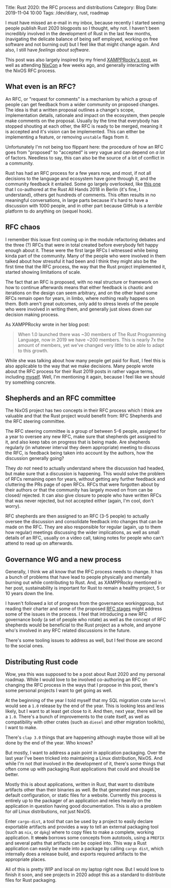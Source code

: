 Title: Rust 2020: the RFC process and distributions
Category: Blog
Date: 2019-11-04 10:00
Tags: /dev/diary, rust, roadmap

I must have missed an e-mail in my inbox, because recently I started
seeing people publish Rust 2020 blogposts so I thought, why not. I
haven't been incredibly involved in the development of Rust in the
last few months, (navigating the delicate balance of being self
employed, working on free software and not burning out) but I feel
like that might change again. And also, I still have *feelings about
software*.

This post was also largely inspired by my friend [XAMPPRocky's post][erin],
as well as attending [NixCon][nixcon] a few weeks ago, and generally
interacting with the NixOS RFC process.

[erin]: https://xampprocky.github.io/public/blog/rust-2021/
[nixcon]: https://2019.nixcon.org/

## What even is an RFC?

An RFC, or "request for comments" is a mechanism by which a group of
people can get feedback from a wider community on proposed
changes. The idea is that a written proposal outlines a change's
scope, implementation details, rationale and impact on the ecosystem,
then people make comments on the proposal. Usually by the time that
everybody has stopped shouting at each other, the RFC is ready to be
merged, meaning it is accepted and it's vision can be implemented.
This can either be implementing a feature, or removing `unstable`
flags from it.

Unfortunately I'm not being too flippant here: the procedure of how an
RFC goes from "proposed" to "accepted" is very vague and can depend on
*a lot* of factors. Needless to say, this can also be the source of a
lot of conflict in a community.

Rust has had an RFC process for a few years now, and most, if not all
decisions to the language and ecosystem have gone through it, and the
community feedback it entailed. Some go largely overlooked, like [this
one][rfc1] that I co-authored at the Rust All Hands 2018 in Berlin
(it's fine, I understand), others get hundreds of comments. This often
results in no meaningful conversations, in large parts because it's
hard to have a discussion with 1000 people, and in other part because
GitHub is a *terrible* platform to do anything on (sequel hook).

[rfc1]: https://github.com/rust-lang/rfcs/pull/2376

## RFC chaos

I remember this issue first coming up in the module refactoring
debates and the three (?) RFCs that were in total created before
everybody felt happy enough about it. These were the first large RFCs
I witnessed while being kinda part of the community. Many of the
people who were involved in them talked about how stressful it had
been and I think they might also be the first time that the RFC
process, the way that the Rust project implemented it, started showing
limitations of scale.

The fact that an RFC is proposed, with no real structure or framework
on how to continue afterwards means that either feedback is chaotic
and iterations on the design can seem arbitrary, and on the other hand
some RFCs remain open for years, in limbo, where nothing really
happens on them. Both aren't great outcomes, only add to stress levels
of the people who were involved in writing them, and generally just
slows down our decision making process.

As XAMPPRocky wrote in her blog post:

> When 1.0 launched there was ~30 members of The Rust Programming
> Language, now in 2019 we have ~200 members. This is nearly 7x the
> amount of members, yet we've changed very little to be able to adapt
> to this growth.

While she was talking about how many people get paid for Rust, I feel
this is also applicable to the way that we make decisions. Many people
wrote about the RFC process for their Rust 2019 posts in rather vague
terms, including [myself][rust2019]. Well, I'm mentioning it again,
because I feel like we should try something concrete.

[rust2019]: https://spacekookie.de/blog/rust-2019-how-we-make-decisions/

## Shepherds and an RFC committee

The NixOS project has two concepts in their RFC process which I think
are valuable and that the Rust project would benefit from: RFC
Shepherds and the RFC steering committee.

The RFC steering committee is a group of between 5-6 people, assigned
for a year to oversee any new RFC, make sure that shepherds get
assigned to it, and also keep tabs on progress that is being made. Are
shepherds regularly (in whatever interval they deem appropriate)
meeting to discuss the RFC, is feedback being taken into account by
the authors, how the discussion generally going?

They *do not* need to actually understand where the discussion had
headed, but make sure that a discussion is happening. This would solve
the problem of RFCs remaining open for years, without getting any
further feedback and cluttering the PRs page of open RFCs. RFCs that
were forgotten about by their authors or that the community has
largely moved on from can be closed/ rejected. It can also give
closure to people who have written RFCs that was never rejected, but
not accepted either (again, I'm cool, don't worry).

RFC shepherds are then assigned to an RFC (3-5 people) to actually
oversee the discussion and consolidate feedback into changes that can
be made on the RFC. They are also responsible for regular (again, up
to them how regular) meetings discussing the wider implications, as
well as small details of an RFC, usually on a video call, taking notes
for people who can't attend to read up on afterwards.

## Governance WG and a new process

Generally, I think we all know that the RFC process needs to
change. It has a bunch of problems that have lead to people physically
and mentally burning out while contributing to Rust. And, as
XAMPPRocky mentioned in her post, sustainability is important for Rust
to remain a healthy project, 5 or 10 years down the line.

I haven't followed a lot of progress from the governance workinggroup,
but reading their charter and some of the proposed [RFC stages][gov]
might address some of the issues in the process. I feel that
introducing a new RFC governance body (a set of people who rotate) as
well as the concept of RFC shepherds would be beneficial to the Rust
project as a whole, and anyone who's involved in any RFC related
discussions in the future.

[gov]: http://smallcultfollowing.com/babysteps/blog/2018/06/20/proposal-for-a-staged-rfc-process/

There's some tooling issues to address as well, but I feel those are
second to the social ones.

## Distributing Rust code

Wow, yea this was supposed to be a post about Rust 2020 and my
personal roadmap. While I would love to be involved co-authoring an
RFC on changing the RFC process in the ways that I propose in this
post, there's some personal projects I want to get going as well.

At the beginning of the year I told myself that my SQL migration crate
`barrel` would see a `1.0` release by the end of the year. This is
looking less and less likely, but I want to at least get close to
it. And then, next year, there will be a `1.0`. There's a bunch of
improvements to the crate itself, as well as compatibility with other
crates (such as `diesel` and other migration toolkits), I want to make.

There's `clap 3.0` things that are happening although maybe those will
all be done by the end of the year. Who knows?

But mostly, I want to address a pain point in application
packaging. Over the last year I've been tricked into maintaining a
Linux distribution, NixOS. And while I'm not _that_ involved in the
development of it, there's some things that often come up with
packaging Rust applications that could and should be better.

Mostly this is about applications, written in Rust, that want to
distribute artifacts other than their binaries as well. Be that
generated man pages, default configuration, or static files for a
website. Currently this process is entirely up to the packager of an
application and relies heavily on the application in question having
good documentation. This is also a problem for _all_ Linux
distributions, not just NixOS.

Enter `cargo-dist`, a tool that can be used by a project to easily
declare exportable artifacts and provides a way to tell an external
packaging tool (such as `nix`, or `dpkg`) where to copy files to make
a complete, working application. It <del>steals</del> borrows some
concepts from autotools, using a `PREFIX` and several paths that
artifacts can be copied into. This way a Rust application can easily
be made into a package by calling `cargo dist`, which internally does
a release build, and exports required artifacts to the appropriate
places.

All of this is pretty WIP and local on my laptop right now. But I
would love to finish it soon, and see projects in 2020 adopt this as a
standard to distribute files for Rust packaging.

